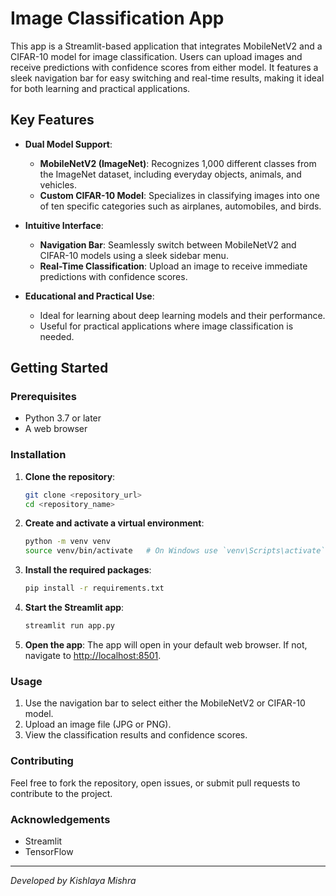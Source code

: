 # Image Classification App

This app is a Streamlit-based application that integrates MobileNetV2 and a CIFAR-10 model for image classification. Users can upload images and receive predictions with confidence scores from either model. It features a sleek navigation bar for easy switching and real-time results, making it ideal for both learning and practical applications.

## Key Features

- **Dual Model Support**:
  - **MobileNetV2 (ImageNet)**: Recognizes 1,000 different classes from the ImageNet dataset, including everyday objects, animals, and vehicles.
  - **Custom CIFAR-10 Model**: Specializes in classifying images into one of ten specific categories such as airplanes, automobiles, and birds.

- **Intuitive Interface**:
  - **Navigation Bar**: Seamlessly switch between MobileNetV2 and CIFAR-10 models using a sleek sidebar menu.
  - **Real-Time Classification**: Upload an image to receive immediate predictions with confidence scores.

- **Educational and Practical Use**:
  - Ideal for learning about deep learning models and their performance.
  - Useful for practical applications where image classification is needed.

## Getting Started

### Prerequisites

- Python 3.7 or later
- A web browser

### Installation

1. **Clone the repository**:
   ```bash
   git clone <repository_url>
   cd <repository_name>
   ```
2. **Create and activate a virtual environment**:
   ```bash
   python -m venv venv
   source venv/bin/activate   # On Windows use `venv\Scripts\activate`
   ```
3. **Install the required packages**:
   ```bash
   pip install -r requirements.txt
   ```
4. **Start the Streamlit app**:
   ```bash
   streamlit run app.py
   ```
5. **Open the app**:
   The app will open in your default web browser. If not, navigate to [http://localhost:8501](http://localhost:8501).

### Usage

1. Use the navigation bar to select either the MobileNetV2 or CIFAR-10 model.
2. Upload an image file (JPG or PNG).
3. View the classification results and confidence scores.

### Contributing

Feel free to fork the repository, open issues, or submit pull requests to contribute to the project.

### Acknowledgements

- Streamlit
- TensorFlow

---

*Developed by Kishlaya Mishra*
